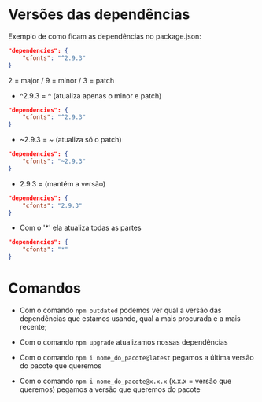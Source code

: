 # Versões das dependências

Exemplo de como ficam as dependências no package.json:
```json 
"dependencies": {
    "cfonts": "^2.9.3"
}
```

2 = major /
9 = minor /
3 = patch 

- ^2.9.3 = ^ (atualiza apenas o minor e patch)
```json 
"dependencies": {
    "cfonts": "^2.9.3"
}
```
- ~2.9.3 = ~ (atualiza só o patch)
```json 
"dependencies": {
    "cfonts": "~2.9.3"
}
```
- 2.9.3 = (mantém a versão)
```json 
"dependencies": {
    "cfonts": "2.9.3"
}
```
- Com o '*' ela atualiza todas as partes
```json 
"dependencies": {
    "cfonts": "*"
}
```

# Comandos 

- Com o comando `npm outdated` podemos ver qual a versão das dependências que estamos usando, qual a mais procurada e a mais recente;

- Com o comando `npm upgrade` atualizamos nossas dependências

- Com o comando `npm i nome_do_pacote@latest` pegamos a última versão do pacote que queremos

- Com o comando `npm i nome_do_pacote@x.x.x` (x.x.x = versão que queremos) pegamos a versão que queremos do pacote